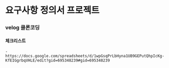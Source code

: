 # 요구사항 정의서 프로젝트
### velog 클론코딩

#### 체크리스트
    - https://docs.google.com/spreadsheets/d/1wpGsqPrLbHyna1UB9GEPutQhpIcKg-KfEIGgrbqVHLE/edit?gid=695348239#gid=695348239